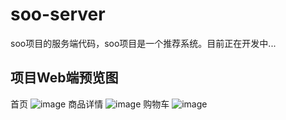 # soo-server
soo项目的服务端代码，soo项目是一个推荐系统。目前正在开发中...
## 项目Web端预览图
首页
![image](https://user-images.githubusercontent.com/51166261/162788877-fd3eaba5-eb48-46a3-b3ec-0dd242567615.png)
商品详情
![image](https://user-images.githubusercontent.com/51166261/162617091-fc2a1723-deb5-4271-99d4-7a48ba92404c.png)
购物车
![image](https://user-images.githubusercontent.com/51166261/162617128-c67785e5-7cc0-4fdb-bc21-bc1c9d7cd206.png)
